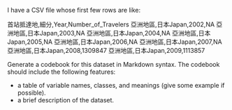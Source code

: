 
I have a CSV file whose first few rows are like:

首站抵達地,細分,Year,Number_of_Travelers
亞洲地區,日本Japan,2002,NA
亞洲地區,日本Japan,2003,NA
亞洲地區,日本Japan,2004,NA
亞洲地區,日本Japan,2005,NA
亞洲地區,日本Japan,2006,NA
亞洲地區,日本Japan,2007,NA
亞洲地區,日本Japan,2008,1309847
亞洲地區,日本Japan,2009,1113857

Generate a codebook for this dataset in Markdown syntax. The codebook should include the following features:  

  - a table of variable names, classes, and meanings (give some example if possible).
  - a brief description of the dataset.


